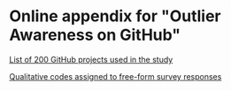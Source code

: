 # Online appendix for "Outlier Awareness on GitHub"

[List of 200 GitHub projects used in the study](https://github.com/ctreude/outliers-appendix/blob/master/projects.md)

[Qualitative codes assigned to free-form survey responses](https://github.com/ctreude/outliers-appendix/blob/master/coding.md)
